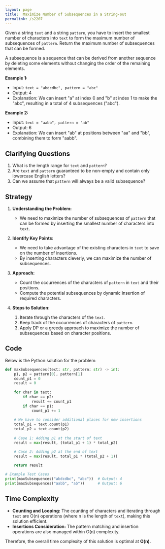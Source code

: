 ```yaml
---
layout: page
title:  Maximize Number of Subsequences in a String-out
permalink: /s2207
---
```


Given a string `text` and a string `pattern`, you have to insert the smallest number of characters into `text` to form the maximum number of subsequences of `pattern`. Return the maximum number of subsequences that can be formed. 

A subsequence is a sequence that can be derived from another sequence by deleting some elements without changing the order of the remaining elements.

**Example 1:**

- Input: `text = "abdcdbc", pattern = "abc"`
- Output: 4
- Explanation: We can insert "a" at index 0 and "b" at index 1 to make the "abc", resulting in a total of 4 subsequences ("abc").

**Example 2:**

- Input: `text = "aabb", pattern = "ab"`
- Output: 6
- Explanation: We can insert "ab" at positions between "aa" and "bb", combining them to form "aabb".

## Clarifying Questions

1. What is the length range for `text` and `pattern`?
2. Are `text` and `pattern` guaranteed to be non-empty and contain only lowercase English letters?
3. Can we assume that `pattern` will always be a valid subsequence?

## Strategy

1. **Understanding the Problem:**
   - We need to maximize the number of subsequences of `pattern` that can be formed by inserting the smallest number of characters into `text`.

2. **Identify Key Points:**
   - We need to take advantage of the existing characters in `text` to save on the number of insertions.
   - By inserting characters cleverly, we can maximize the number of subsequences.

3. **Approach:**
   - Count the occurrences of the characters of `pattern` in `text` and their positions.
   - Compute the potential subsequences by dynamic insertion of required characters.

4. **Steps to Solution:**
   1. Iterate through the characters of the `text`.
   2. Keep track of the occurrences of characters of `pattern`.
   3. Apply DP or a greedy approach to maximize the number of subsequences based on character positions.

## Code

Below is the Python solution for the problem:

```python
def maxSubsequences(text: str, pattern: str) -> int:
    p1, p2 = pattern[0], pattern[1]
    count_p1 = 0
    result = 0
    
    for char in text:
        if char == p2:
            result += count_p1
        if char == p1:
            count_p1 += 1
    
    # We have to consider additional places for new insertions
    total_p1 = text.count(p1)
    total_p2 = text.count(p2)
    
    # Case 1: Adding p1 at the start of text
    result = max(result, (total_p1 + 1) * total_p2)

    # Case 2: Adding p2 at the end of text
    result = max(result, total_p1 * (total_p2 + 1))
    
    return result

# Example Test Cases
print(maxSubsequences("abdcdbc", "abc"))  # Output: 4
print(maxSubsequences("aabb", "ab"))      # Output: 6
```

## Time Complexity

- **Counting and Looping:** The counting of characters and iterating through `text` are O(n) operations (where n is the length of `text`), making this solution efficient.
- **Insertions Consideration:** The pattern matching and insertion operations are also managed within O(n) complexity.

Therefore, the overall time complexity of this solution is optimal at **O(n)**.